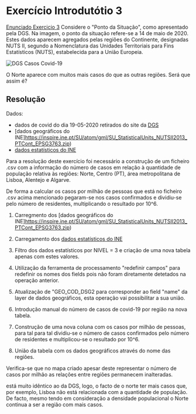 # Exercício Introdutótio 3

[Enunciado Exercicio 3](https://github.com/jgrocha/covid-pt/blob/master/Jupyter/Ponto%20da%20Situa%C3%A7%C3%A3o%20em%20Percentagem.ipynb)
Considere o "Ponto da Situação", como apresentado pela DGS. Na imagem, o ponto da situação refere-se a 14 de maio de 2020. Estes dados aparecem agregados pelas regiões do Continente, designadas NUTS II, segundo a Nomenclatura das Unidades Territoriais para Fins Estatísticos (NUTS), estabelecida para a União Europeia.

![DGS Casos Covid-19](https://github.com/jgrocha/covid-pt/blob/master/Jupyter/imagens/situa%C3%A7%C3%A3o%20em%2020200514.png)

O Norte aparece com muitos mais casos do que as outras regiões. Será que assim é?

## Resolução

Dados:
- dados de covid do dia 19-05-2020 retirados do site da [DGS]()
- [dados geográficos do INE]https://inspire.ine.pt/SU/atom/gml/SU_StatisticalUnits_NUTSII2013_PTCont_EPSG3763.zip)
- [dados estatísticos do INE](https://github.com/jgrocha/covid-pt/blob/master/Jupyter/dados/BGRI11_PT.csv.zip)

Para a resolução deste exercício foi necessário a construção de um ficheiro .csv com a informação do número de casos em relação à quantidade de população relativa às regiões: Norte, Centro (PT), área metropolitana de Lisboa, Alentejo e Algarve.

De forma a calcular os casos por milhão de pessoas que está no ficheiro .csv acima mencionado pegaram-se nos casos confirmados e dividiu-se pelo número de residentes, multiplicando o resultado por 10^6.

1. Carregmento dos [dados geográficos do INE]https://inspire.ine.pt/SU/atom/gml/SU_StatisticalUnits_NUTSII2013_PTCont_EPSG3763.zip)

2. Carregamento dos [dados estatísticos do INE](https://github.com/jgrocha/covid-pt/blob/master/Jupyter/dados/BGRI11_PT.csv.zip)

3. Filtro dos dados estatísticos por NIVEL = 3 e criação de uma nova tabela apenas com estes valores.

4. Utilização da ferramenta de processamento "redefinir campos" para redefinir os nomes dos fields pois não foram diretamente detetados na operação anterior.

5. Atualização de "GEO_COD_DSG2 para corresponder ao field "name" da layer de dados geográficos, esta operação vai possibilitar a sua união.

4. Introdução manual do número de casos de covid-19 por região na nova tabela.

5. Construção de uma nova coluna com os casos por milhão de pessoas, para tal para tal dividiu-se o número de casos confirmados pelo número de residentes e multiplicou-se o resultado por 10^6.

6. União da tabela com os dados geográficos através do nome das regiões.


Verifica-se que no mapa criado apesar deste representar o número de casos por milhão as relações entre regiões permanecem inalteradas. 



 está muito idêntico ao da DGS, logo, o facto de o norte ter mais casos que, por exemplo, Lisboa não está relacionada com a quantidade de população. De facto, mesmo tendo em consideração a densidade populacional o Norte continua a ser a região com mais casos.
